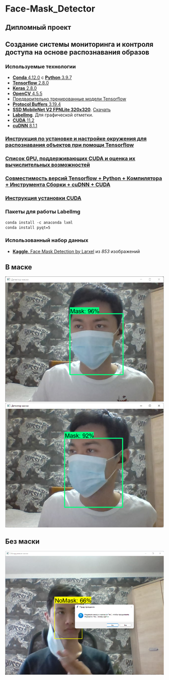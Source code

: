 # Face-Mask_Detector

## Дипломный проект

## Создание системы мониторинга и контроля доступа на основе распознавания образов

### Используемые технологии

- [**Conda** 4.12.0](https://www.anaconda.com/) с [**Python** 3.9.7](https://www.python.org/)
- [**Tensorflow** 2.8.0](https://www.tensorflow.org/)
- [**Keras** 2.8.0](https://keras.io/)
- [**OpenCV** 4.5.5](https://opencv.org/)
- [Предварительно тренированные модели Tensorflow](https://github.com/tensorflow/models)
- [**Protocol Buffers** 3.19.4](https://github.com/protocolbuffers/protobuf/)
- [**SSD MobileNet V2 FPNLite 320x320**](https://github.com/tensorflow/models/blob/master/research/object_detection/configs/tf2/ssd_mobilenet_v2_fpnlite_320x320_coco17_tpu-8.config). [Скачать](http://download.tensorflow.org/models/object_detection/tf2/20200711/ssd_mobilenet_v2_fpnlite_320x320_coco17_tpu-8.tar.gz)
- [**LabelImg**](https://github.com/tzutalin/labelImg). Для графической отметки.
- [**CUDA** 11.2](https://developer.nvidia.com/cuda-11.2.2-download-archive)
- [**cuDNN** 8.1.1](https://developer.nvidia.com/rdp/cudnn-archive)

### [Инструкция по установке и настройке окружения для распознавания объектов при помощи Tensorflow](https://tensorflow-object-detection-api-tutorial.readthedocs.io/en/latest/install.html)

### [Список GPU, поддерживающих CUDA и оценка их вычислительных возможностей](https://developer.nvidia.com/cuda-gpus)

### [Совместимость версий Tensorflow + Python + Компилятора + Инструмента Сборки + cuDNN + CUDA](https://www.tensorflow.org/install/source_windows#gpu)

### [Инструкция установки CUDA](https://docs.nvidia.com/cuda/archive/11.2.2/cuda-installation-guide-microsoft-windows/index.html)

### Пакеты для работы LabelImg

``` Conda
conda install -c anaconda lxml
conda install pyqt=5
```

### Использованный набор данных

- [**Kaggle**. Face Mask Detection by Larxel](https://www.kaggle.com/andrewmvd/face-mask-detection) из *853* изображений

## В маске

![Кадр в маске](WithMask1.png)  
![Кадр в маске](WithMask2.png)

## Без маски

![Кадр без маски](WithoutMask.png)
